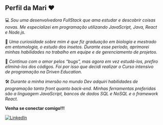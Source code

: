 ## **Perfil da Mari** ❤️

 💻 *Sou uma desenvolvedora FullStack que ama estudar e descobrir coisas novas. Me especializei em programação utilizando JavaScript, Java, React e Node.js.*

🐞 *Uma curiosidade sobre mim é que fiz graduação em biologia e mestrado em entomologia, o estudo dos insetos. Durante esse período, aprimorei minhas habilidades no trabalho em equipe e de gerenciamento de projetos.*
 
🐛 *Continuo com o amor pelos “bugs”, mas agora em vez estudá-los, prefiro eliminá-los dos códigos. Foi por isso que decidi realizar o Curso intensivo de programação na Driven Education.* 

🛠️ *Durante a minha imersão no mundo Dev adquiri habilidades de programação tanto front quanto back-end. Minhas ferramentas preferidas são a linguagem JavaScript, bancos de dados SQL e NoSQL e o framework React.*

**Venha se conectar comigo!!!**

[![LinkedIn](https://img.shields.io/badge/LinkedIn-0077B5?style=for-the-badge&logo=linkedin&logoColor=white)](https://www.linkedin.com/in/mariliacm/)
